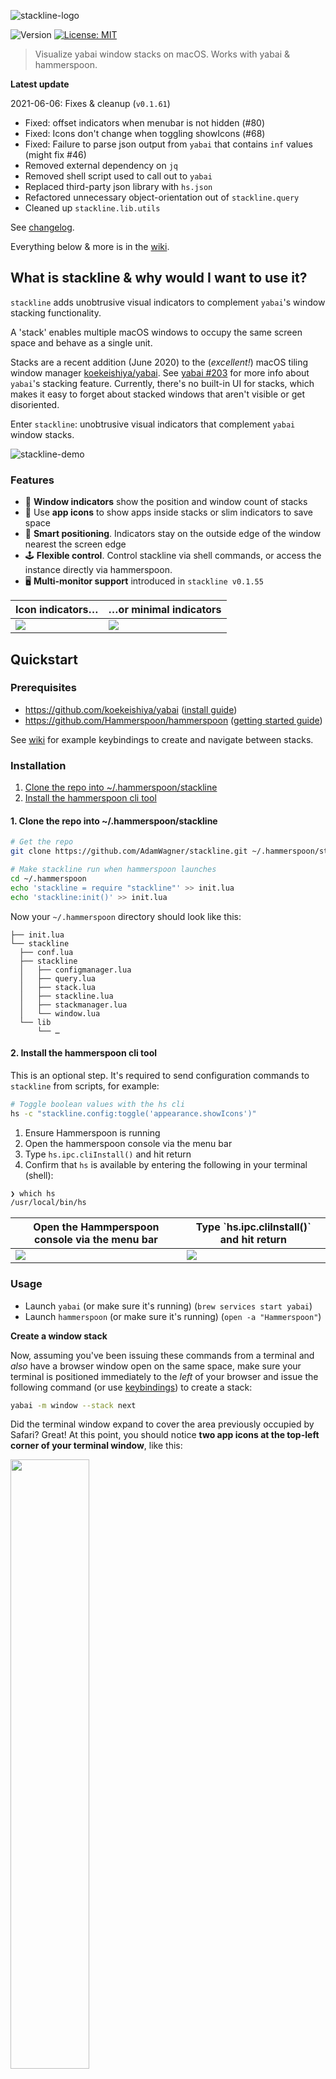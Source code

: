 <!-- vim: set tw=0 :-->
![stackline-logo](https://user-images.githubusercontent.com/1683979/90966915-1f9b1400-e48d-11ea-8cbb-0ceea6fcfc39.png)
<p>
  <img alt="Version" src="https://img.shields.io/badge/version-0.1.61-blue.svg?cacheSeconds=2592000" />
  <a href="#" target="_blank">
    <img alt="License: MIT" src="https://img.shields.io/badge/License-MIT-yellow.svg" />
  </a>
</p>

> Visualize yabai window stacks on macOS. Works with yabai & hammerspoon.

**Latest update**

2021-06-06: Fixes & cleanup (`v0.1.61`)

- Fixed: offset indicators when menubar is not hidden (#80)
- Fixed: Icons don't change when toggling showIcons (#68)
- Fixed: Failure to parse json output from `yabai` that contains `inf` values (might fix #46)
- Removed external dependency on `jq`
- Removed shell script used to call out to `yabai`
- Replaced third-party json library with `hs.json`
- Refactored unnecessary object-orientation out of `stackline.query`
- Cleaned up `stackline.lib.utils`

See [changelog](https://github.com/AdamWagner/stackline/wiki/Changelog).

Everything below & more is in the [wiki](https://github.com/AdamWagner/stackline/wiki/Install-dependencies).

## What is stackline & why would I want to use it?

`stackline` adds unobtrusive visual indicators to complement `yabai`'s window stacking functionality.

A 'stack' enables multiple macOS windows to occupy the same screen space and behave as a single unit. 

Stacks are a recent addition (June 2020) to the (_excellent!_) macOS tiling window manager [koekeishiya/yabai](https://github.com/koekeishiya/yabai). See [yabai #203](https://github.com/koekeishiya/yabai/issues/203) for more info about `yabai`'s stacking feature. Currently, there's no built-in UI for stacks, which makes it easy to forget about stacked windows that aren't visible or get disoriented.

Enter `stackline`: unobtrusive visual indicators that complement `yabai` window stacks.

![stackline-demo](https://user-images.githubusercontent.com/1683979/90967233-08f6bc00-e491-11ea-9b0a-d75f248ce4b1.gif)

### Features

- 🚦 **Window indicators** show the position and window count of stacks
- 🔦 Use **app icons** to show apps inside stacks or slim indicators to save space
- 🧘 **Smart positioning**. Indicators stay on the outside edge of the window nearest the screen edge
- 🕹️ **Flexible control**. Control stackline via shell commands, or access the instance directly via hammerspoon.
- 🖥️ **Multi-monitor support** introduced in `stackline v0.1.55`

<table>
<tbody>
<thead>
 <th>Icon indicators…</th>
 <th>…or minimal indicators</th>
</thead>
  <tr>
    <td>
       <img src="https://user-images.githubusercontent.com/1683979/90966909-1ad66000-e48d-11ea-9f64-7708a9e1d149.png"/>
    </td>
    <td>
       <img src="https://user-images.githubusercontent.com/1683979/90966912-1dd15080-e48d-11ea-9890-3e10ea7ce397.png"/>
    </td>
  </tr>
</tbody>
</table>


## Quickstart

### Prerequisites

- https://github.com/koekeishiya/yabai ([install guide](https://github.com/koekeishiya/yabai/wiki/Installing-yabai-(latest-release)))
- https://github.com/Hammerspoon/hammerspoon ([getting started guide](https://www.hammerspoon.org/go/))

See [wiki](https://github.com/AdamWagner/stackline/wiki/Install-&-configure-dependencies#user-content-configure-yabai-stacks) for example keybindings to create and navigate between stacks.

### Installation

1. [Clone the repo into ~/.hammerspoon/stackline](https://github.com/AdamWagner/stackline/wiki/Install-stackline#1-clone-the-repo-into-hammerspoonstackline)
2. [Install the hammerspoon cli tool](https://github.com/AdamWagner/stackline/wiki/Install-stackline#2-install-the-hammerspoon-cli-tool)

#### 1. Clone the repo into ~/.hammerspoon/stackline

```sh
# Get the repo
git clone https://github.com/AdamWagner/stackline.git ~/.hammerspoon/stackline

# Make stackline run when hammerspoon launches
cd ~/.hammerspoon
echo 'stackline = require "stackline"' >> init.lua
echo 'stackline:init()' >> init.lua
```

Now your `~/.hammerspoon` directory should look like this:

```
├── init.lua
└── stackline
  ├── conf.lua
  ├── stackline
  │   ├── configmanager.lua
  │   ├── query.lua
  │   ├── stack.lua
  │   ├── stackline.lua
  │   ├── stackmanager.lua
  │   └── window.lua
  └── lib
      └── …
```


#### 2. Install the hammerspoon cli tool

This is an optional step. It's required to send configuration commands to `stackline` from scripts, for example:

```sh
# Toggle boolean values with the hs cli
hs -c "stackline.config:toggle('appearance.showIcons')"
```
1. Ensure Hammerspoon is running
2. Open the hammerspoon console via the menu bar
3. Type `hs.ipc.cliInstall()` and hit return
4. Confirm that `hs` is available by entering the following in your terminal (shell):

```sh
❯ which hs
/usr/local/bin/hs
```

<table>
<tbody>
<thead>
 <th>Open the Hammperspoon console via the menu bar</th>
 <th>Type `hs.ipc.cliInstall()` and hit return</th>
</thead>
  <tr>
    <td>
       <img src="https://user-images.githubusercontent.com/1683979/90970190-66513400-e4b6-11ea-9385-6e31571fd013.png"/>
    </td>
    <td>
       <img src="https://user-images.githubusercontent.com/1683979/100528318-769d3d00-3190-11eb-8444-1a70ad5f7baa.png"/>
    </td>
  </tr>
</tbody>
</table>

### Usage

- Launch `yabai` (or make sure it's running) (`brew services start yabai`)
- Launch `hammerspoon` (or make sure it's running) (`open -a "Hammerspoon"`)

**Create a window stack**

Now, assuming you've been issuing these commands from a terminal and _also_ have a browser window open on the same space, make sure your terminal is positioned immediately to the _left_ of your browser and issue the following command (or use [keybindings](https://github.com/AdamWagner/stackline/wiki/Install-dependencies)) to create a stack:

```sh
yabai -m window --stack next
```

Did the terminal window expand to cover the area previously occupied by Safari? Great! At this point, you should notice **two app icons at the top-left corner of your terminal window**, like this:

<img width="50%" src="https://user-images.githubusercontent.com/1683979/90969027-53376780-e4a8-11ea-88c9-354f43b0a4ef.png" />

You can toggle minimalist mode by turning the icons off:

```sh
hs -c 'stackline.config:toggle("appearance.showIcons")'
```

<img width="50%" src="https://user-images.githubusercontent.com/1683979/90969026-52063a80-e4a8-11ea-885d-9dd5b1409f20.png" />

See the wiki to [for details about how to do this with a key binding](https://github.com/AdamWagner/stackline/wiki/Keybindings).


## Thanks to contributors!

All are welcome. Feel free to dive in by opening an [issue](https://github.com/AdamWagner/stackline/issues/new) or submitting a PR.

[@alin23](https://github.com/alin23) initially proposed the [concept for stackline here](https://github.com/koekeishiya/yabai/issues/203#issuecomment-652948362) and encouraged [@AdamWagner](https://github.com/AdamWagner) to share the mostly-broken proof-of-concept publicly. Since then, [@alin23](https://github.com/alin23) dramatically improved upon the initial proof-of-concept with [#13](https://github.com/AdamWagner/stackline/pull/13), has some pretty whiz-bang functionality on deck with [#17](https://github.com/AdamWagner/stackline/pull/17), and has been a great thought partner/reviewer.  

[@zweck](https://github.com/zweck), who, [in the same thread](https://github.com/koekeishiya/yabai/issues/203#issuecomment-656780281), got the gears turning about how [@alin23](gh-alin23)'s idea could be implemented and _also_ urged Adam to share his POC.

[@johnallen3d](https://github.com/johnallen3d) for being of one the first folks to install stackline, and for identifying several mistakes & gaps in the setup instructions. 

[@pete-may](https://github.com/pete-may) for saving folks from frustration by fixing an out-of-date command in the readme ([#48](https://github.com/AdamWagner/stackline/pull/48))

[@AdamWagner](https://github.com/AdamWagner) wrote the initial proof-of-concept (POC) for stackline.

Give a ⭐️ if you think (a more fully-featured version of) stackline would be useful!

### …on the shoulders of giants

Thanks to [@koekeishiya](gh-koekeishiya) without whom the _wonderful_ [yabai](https://github.com/koekeishiya/yabai) would not exist, and projects like this would have no reason to exist.

Similarly, thanks to [@dominiklohmann](https://github.com/dominiklohmann), who has helped _so many people_ make chunkwm/yabai "do the thing" they want and provides great feedback on new and proposed yabai features.

Thanks to [@cmsj](https://github.com/cmsj), [@asmagill](https://github.com/asmagill), and all of the contributors to [hammerspoon](https://github.com/Hammerspoon/hammerspoon) for making macos APIs accessible to the rest of us!

Thanks to the creators & maintainers of the lua utility libaries [underscore.lua](https://github.com/mirven/underscore.lua), [lume.lua](https://github.com/rxi/lume), and [self.lua](https://github.com/M1que4s/self).

## License & attribution

stackline is licensed under the [&nearr;&nbsp;MIT&nbsp;License](stackline-license), the same license used by [yabai](https://github.com/koekeishiya/yabai/blob/master/LICENSE.txt) and [hammerspoon](https://github.com/Hammerspoon/hammerspoon/blob/master/LICENSE).

MIT is a simple permissive license with conditions only requiring the preservation of copyright and license notices. Licensed works, modifications, and larger works may be distributed under different terms and without source code.

[MIT](LICENSE) © Adam Wagner
